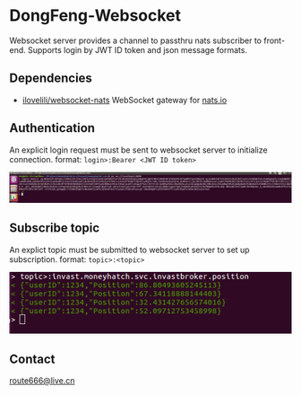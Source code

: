 # DongFeng-Websocket

Websocket server provides a channel to passthru nats subscriber to front-end. Supports login by JWT ID token and json message formats.

## Dependencies

- [ilovelili/websocket-nats](https://github.com/ilovelili/websocket-nats) WebSocket gateway for [nats.io](http://nats.io/)

## Authentication

An explicit login request must be sent to websocket server to initialize connection.
format: `login>:Bearer <JWT ID token>`

![login request example](loginexample.png)

## Subscribe topic

An explict topic must be submitted to websocket server to set up subscription.
format: `topic>:<topic>`

![subscribe request example](subscribeexample.png)

## Contact

<route666@live.cn>